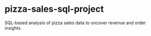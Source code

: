 # pizza-sales-sql-project
SQL-based analysis of pizza sales data to uncover revenue and order insights.
